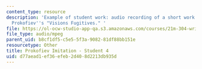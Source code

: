 ```yaml
---
content_type: resource
description: 'Example of student work: audio recording of a short work for piano imitating
  Prokofiev''s "Visions Fugitives." '
file: https://ol-ocw-studio-app-qa.s3.amazonaws.com/courses/21m-304-writing-in-tonal-forms-ii-spring-2009/d77aead1ef36efeb2d408d2213db935d_fugitives4.mp3
file_type: audio/mpeg
parent_uid: b8cf1df5-c5e5-5f3a-9082-81df88bb151e
resourcetype: Other
title: Prokofiev Imitation - Student 4
uid: d77aead1-ef36-efeb-2d40-8d2213db935d
---
```

